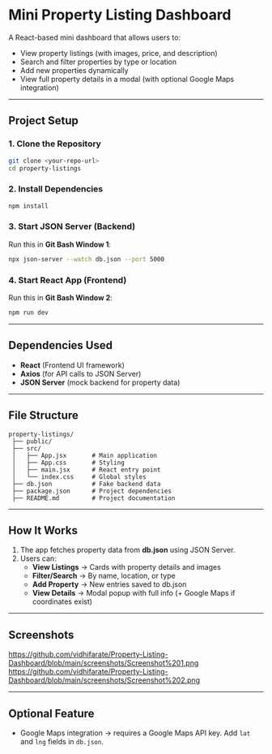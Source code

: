#  Mini Property Listing Dashboard

A React-based mini dashboard that allows users to:

- View property listings (with images, price, and description)  
- Search and filter properties by type or location  
- Add new properties dynamically  
- View full property details in a modal (with optional Google Maps integration)

---

##  Project Setup

### 1. Clone the Repository
```bash
git clone <your-repo-url>
cd property-listings
```

### 2. Install Dependencies
```bash
npm install
```

### 3. Start JSON Server (Backend)
Run this in **Git Bash Window 1**:
```bash
npx json-server --watch db.json --port 5000
```

### 4. Start React App (Frontend)
Run this in **Git Bash Window 2**:
```bash
npm run dev
```

---

##  Dependencies Used
- **React** (Frontend UI framework)  
- **Axios** (for API calls to JSON Server)  
- **JSON Server** (mock backend for property data)  

---

##  File Structure
```
property-listings/
 ├── public/
 ├── src/
 │   ├── App.jsx       # Main application
 │   ├── App.css       # Styling
 │   ├── main.jsx      # React entry point
 │   └── index.css     # Global styles
 ├── db.json           # Fake backend data
 ├── package.json      # Project dependencies
 ├── README.md         # Project documentation
```

---

##  How It Works
1. The app fetches property data from **db.json** using JSON Server.  
2. Users can:
   - **View Listings** → Cards with property details and images  
   - **Filter/Search** → By name, location, or type  
   - **Add Property** → New entries saved to db.json  
   - **View Details** → Modal popup with full info (+ Google Maps if coordinates exist)  

---

##  Screenshots
https://github.com/vidhifarate/Property-Listing-Dashboard/blob/main/screenshots/Screenshot%201.png
https://github.com/vidhifarate/Property-Listing-Dashboard/blob/main/screenshots/Screenshot%202.png


---

##  Optional Feature
- Google Maps integration → requires a Google Maps API key. Add `lat` and `lng` fields in `db.json`.
